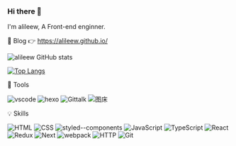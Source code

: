 ### Hi there 👋

I'm alileew, A Front-end enginner.

🌱 Blog 👉 https://alileew.github.io/

![alileew GitHub stats](https://github-readme-stats.vercel.app/api?username=alileew&show_icons=true)

[![Top Langs](https://github-readme-stats.vercel.app/api/top-langs/?username=alileew&layout=compact)](https://github.com/alileew/github-readme-stats)

🔧 Tools </br >

  ![vscode](https://img.shields.io/badge/%E5%BC%80%E5%8F%91%E5%B7%A5%E5%85%B7-VS%20Code-blue)
  ![hexo](https://img.shields.io/badge/blog-hexo-brightgreen)
  ![Gittalk](https://img.shields.io/badge/%E5%8D%9A%E5%AE%A2%E8%AF%84%E8%AE%BA-Gittalk-yellow)
  ![图床](https://img.shields.io/badge/%E5%9B%BE%E5%BA%8A-PicGo-lightgrey)
  
💡 Skills </br >

  ![HTML](https://img.shields.io/badge/-HTML-blue)
  ![CSS](https://img.shields.io/badge/-CSS-green)
  ![styled--components](https://img.shields.io/badge/-styled--components-orange)
  ![JavaScript](https://img.shields.io/badge/-JavaScript-orange)
  ![TypeScript](https://img.shields.io/badge/-TypeScript-blue)
  ![React](https://img.shields.io/badge/-React-blue)
  ![Redux](https://img.shields.io/badge/-Redux-blue)
  ![Next](https://img.shields.io/badge/-Next-lightgrey)
  ![webpack](https://img.shields.io/badge/-webpack-blue)
  ![HTTP](https://img.shields.io/badge/-HTTP-yellowgreen)
  ![Git](https://img.shields.io/badge/-Git-orange)
 
<!-- ![](https://github.com/abhisheknaiidu/abhisheknaiidu/blob/master/code.gif?raw=true) -->

<!--
**alileew/alileew** is a ✨ _special_ ✨ repository because its `README.md` (this file) appears on your GitHub profile.

Here are some ideas to get you started:

- 🔭 I’m currently working on ...
- 🌱 I’m currently learning ...
- 👯 I’m looking to collaborate on ...
- 🤔 I’m looking for help with ...
- 💬 Ask me about ...
- 📫 How to reach me: ...
- 😄 Pronouns: ...
- ⚡ Fun fact: ...
-->

